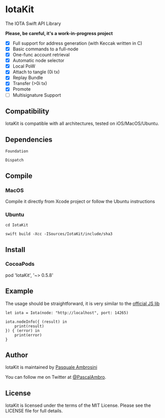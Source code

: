 # IotaKit

The IOTA Swift API Library

**Please, be careful, it's a work-in-progress project**

- [x] Full support for address generation (with Keccak written in C)
- [x] Basic commands to a full-node
- [x] One-func account retrieval
- [x] Automatic node selector
- [x] Local PoW
- [x] Attach to tangle (0i tx)
- [x] Replay Bundle
- [x] Transfer (>0i tx)
- [x] Promote
- [ ] Multisignature Support

## Compatibility

IotaKit is compatible with all architectures, tested on iOS/MacOS/Ubuntu.

## Dependencies

`Foundation`

`Dispatch`

## Compile

### MacOS

Compile it directly from Xcode project or follow the Ubuntu instructions

### Ubuntu

`cd IotaKit`

`swift build -Xcc -ISources/IotaKit/include/sha3`

## Install

### CocoaPods

pod 'IotaKit', '~> 0.5.8'

## Example

The usage should be straightforward, it is very similar to the [official JS lib](https://github.com/iotaledger/iota.lib.js)

```
let iota = Iota(node: "http://localhost", port: 14265)

iota.nodeInfo({ (result) in
	print(result)
}) { (error) in
	print(error)
}
```

## Author

IotaKit is maintained by [Pasquale Ambrosini](https://pascalbros.github.io)

You can follow me on Twitter at [@PascalAmbro](http://twitter.com/PascalAmbro).


## License
IotaKit is licensed under the terms of the MIT License. Please see the LICENSE file for full details.
